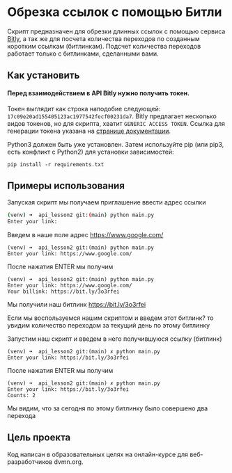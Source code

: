 # Обрезка ссылок с помощью Битли

Скрипт предназначен для обрезки длинных ссылок с помощью сервиса [Bitly](https://bitly.com), 
а так же для посчета количества переходов по созданным коротким ссылкам (битлинкам).
Подсчет количества переходов работает только с битлинками, сделанными вами.

## Как установить

#### Перед взаимодействием в API Bitly нужно получить токен.

Токен выглядит как строка наподобие следующей: `17c09e20ad155405123ac1977542fecf00231da7`. Bitly предлагает 
несколько видов токенов, но для скрипта, хватит `GENERIC ACCESS TOKEN`. Ссылка для генерации токена указана 
на [странице документации](https://dev.bitly.com).

Python3 должен быть уже установлен. Затем используйте pip (или pip3, есть конфликт с Python2) 
для установки зависимостей:
```
pip install -r requirements.txt
```

## Примеры использования

Запуская скрипт мы получаем приглашение ввести адрес ссылки
```bash
(venv) ➜  api_lesson2 git:(main) python main.py
Enter your link: 
```
Введем в наше поле адрес https://www.google.com/
```
(venv) ➜  api_lesson2 git:(main) python main.py
Enter your link: https://www.google.com/
```
После нажатия ENTER мы получим
```
(venv) ➜  api_lesson2 git:(main) python main.py
Enter your link: https://www.google.com/
Your billink: https://bit.ly/3o3rfei
```
Мы получили наш битлинк https://bit.ly/3o3rfei

Если мы воспользуемся нашим скриптом и введем этот битлинк? то увидим количество переходом за текущий день 
по этому битлинку

Запустим наш скрипт и введем в него получившуюся ссылку (битлинк)
```
(venv) ➜  api_lesson2 git:(main) ✗ python main.py
Enter your link: https://bit.ly/3o3rfei
```
После нажатия ENTER мы получим
````
(venv) ➜  api_lesson2 git:(main) ✗ python main.py
Enter your link: https://bit.ly/3o3rfei
Counts: 2
````
Мы видим, что за сегодня по этому битлинку было совершено два перехода

## Цель проекта

Код написан в образовательных целях на онлайн-курсе для веб-разработчиков dvmn.org.
